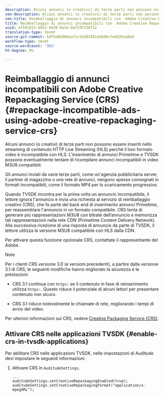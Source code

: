```yaml
---
description: Alcuni annunci (o creativi) di terze parti non possono essere inseriti nello streaming di contenuto HTTP Live Streaming (HLS) perché il loro formato video è incompatibile con HLS. L'inserimento di annunci Primetime e TVSDK possono eventualmente tentare di ricompilare annunci incompatibili in video M3U8 compatibili.
seo-description: Alcuni annunci (o creativi) di terze parti non possono essere inseriti nello streaming di contenuto HTTP Live Streaming (HLS) perché il loro formato video è incompatibile con HLS. L'inserimento di annunci Primetime e TVSDK possono eventualmente tentare di ricompilare annunci incompatibili in video M3U8 compatibili.
seo-title: Reimballaggio di annunci incompatibili con  Adobe Creative Repackaging Service (CRS)
title: Reimballaggio di annunci incompatibili con  Adobe Creative Repackaging Service (CRS)
uuid: ef542d13-6d52-4429-8a1e-0af2df236f12
translation-type: tm+mt
source-git-commit: 5df9a8b98baaf1cd1803581d2b60c7ed4261a0e8
workflow-type: tm+mt
source-wordcount: '363'
ht-degree: 0%

---
```



# Reimballaggio di annunci incompatibili con  Adobe Creative Repackaging Service (CRS) {#repackage-incompatible-ads-using-adobe-creative-repackaging-service-crs}

Alcuni annunci (o creativi) di terze parti non possono essere inseriti nello streaming di contenuto HTTP Live Streaming (HLS) perché il loro formato video è incompatibile con HLS. L&#39;inserimento di annunci Primetime e TVSDK possono eventualmente tentare di ricompilare annunci incompatibili in video M3U8 compatibili.

Gli annunci inviati da varie terze parti, come un&#39;agenzia pubblicitaria server, il partner di magazzino o una rete di annunci, vengono spesso consegnati in formati incompatibili, come il formato MP4 per lo scaricamento progressivo.

Quando TVSDK incontra per la prima volta un annuncio incompatibile, il lettore ignora l&#39;annuncio e invia una richiesta al servizio di reimballaggio creativo (CRS), che fa parte del back end di inserimento annunci Primetime, per reassemblare l&#39;annuncio in un formato compatibile. CRS tenta di generare più rappresentazioni M3U8 con bitrate dell’annuncio e memorizza tali rappresentazioni nella rete CDN (Primetime Content Delivery Network). Alla successiva ricezione di una risposta di annuncio da parte di TVSDK, il lettore utilizza la versione M3U8 compatibile con HLS dalla CDN.

Per attivare questa funzione opzionale CRS, contattate il rappresentante del Adobe .

>[!NOTE]
>
>Per i clienti CRS versione 3.0 (e versioni precedenti), a partire dalla versione 3.1 di CRS, le seguenti modifiche hanno migliorato la sicurezza e le prestazioni:
>
>* CRS 3.1 continua con `https:` se il contenuto in fase di reinserimento utilizza `https:`. Questo riduce il potenziale di alcuni lettori per presentare contenuto non sicuro.
   >
   >
* CRS 3.1 riduce notevolmente le chiamate di rete, migliorando i tempi di avvio del video.

>



Per ulteriori informazioni sui CRS, vedere [Creative Packaging Service (CRS)](../../../../../dynamic-ad-insertion/creative-repackaging-service/crs-overview.md).

## Attivare CRS nelle applicazioni TVSDK {#enable-crs-in-tvsdk-applications}

Per abilitare CRS nelle applicazioni TVSDK, nelle impostazioni di Auditude devi impostare le seguenti informazioni:

1. Attivare CRS in `AuditudeSettings`.

   ```
   ... 
   auditudeSettings.setCreativeRepackagingEnabled(true); 
   auditudeSettings.setCreativeRepackagingFormat("application/x-mpegURL"); 
   ```
